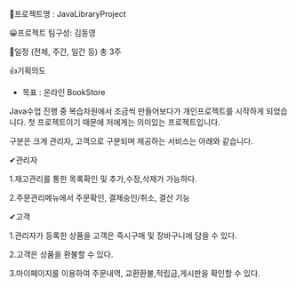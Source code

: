 📁프로젝트명 : JavaLibraryProject


😀프로젝트 팀구성: 김동영

 
 📆일정 (전체, 주간, 일간 등)
    총 3주


👍기획의도

   - 목표 : 온라인 BookStore
   
  Java수업 진행 중 복습차원에서 조금씩 만들어보다가 개인프로젝트를 시작하게 되었습니다.
  첫 프로젝트이기 때문에 저에게는 의미있는 프로젝트입니다.
  
  
  구분은 크게 관리자, 고객으로 구분되며 제공하는 서비스는 아래와 같습니다.
  
  
  ✔관리자
  
  
  1.재고관리를 통한 목록확인 및 추가,수정,삭제가 가능하다.
  
  2.주문관리메뉴에서 주문확인, 결제승인/취소, 결산 기능
  
  
  ✔고객
  
  
  1.관리자가 등록한 상품을 고객은 즉시구매 및 장바구니에 담을 수 있다.
  
  2.고객은 상품을 환불할 수 있다.
  
  3.마이페이지를 이용하여 주문내역, 교환환불,적립금,게시판을 확인할 수 있다.
